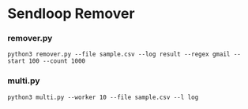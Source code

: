 # Sendloop Remover

### remover.py
`python3 remover.py --file sample.csv --log result --regex gmail --start 100 --count 1000`

### multi.py
`python3 multi.py --worker 10 --file sample.csv --l log`

